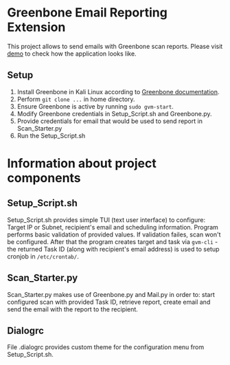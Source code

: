 # Greenbone Email Reporting Extension
This project allows to send emails with Greenbone scan reports. Please visit [demo](/Screenshots_demo/DEMO.md) to check how the application looks like.
## Setup
1. Install Greenbone in Kali Linux according to [Greenbone documentation](https://greenbone.github.io/docs/latest/index.html).
2. Perform `git clone ...` in home directory.
3. Ensure Greenbone is active by running `sudo gvm-start`.
4. Modify Greenbone credentials in Setup_Script.sh and Greenbone.py.
5. Provide credentials for email that would be used to send report in Scan_Starter.py
6. Run the Setup_Script.sh


# Information about project components
## Setup_Script.sh
Setup_Script.sh provides simple TUI (text user interface) to configure: Target IP or Subnet, recipient's email and scheduling information. Program performs basic validation of provided values. If validation failes, scan won't be configured. After that the program creates target and task via `gvm-cli` - the returned Task ID (along with recipient's email address) is used to setup cronjob in `/etc/crontab/`.

## Scan_Starter.py
Scan_Starter.py makes use of Greenbone.py and Mail.py in order to: start configured scan with provided Task ID, retrieve report, create email and send the email with the report to the recipient.

## Dialogrc
File .dialogrc provides custom theme for the configuration menu from Setup_Script.sh.
